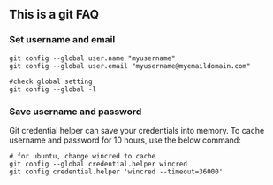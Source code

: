 ## This is a git FAQ ##

### Set username and email ###

    git config --global user.name "myusername"
    git config --global user.email "myusername@myemaildomain.com"
    
    #check global setting
    git config --global -l

### Save username and password ###

Git credential helper can save your credentials into memory.
To cache username and password for 10 hours, use the below command:

    # for ubuntu, change wincred to cache
    git config --global credential.helper wincred
    git config credential.helper 'wincred --timeout=36000' 
    
 